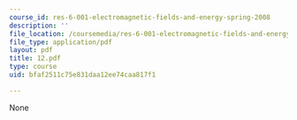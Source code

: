 ```yaml
---
course_id: res-6-001-electromagnetic-fields-and-energy-spring-2008
description: ''
file_location: /coursemedia/res-6-001-electromagnetic-fields-and-energy-spring-2008/bfaf2511c75e831daa12ee74caa817f1_12.pdf
file_type: application/pdf
layout: pdf
title: 12.pdf
type: course
uid: bfaf2511c75e831daa12ee74caa817f1

---
```

None